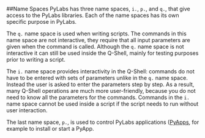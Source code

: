 [pyapps]: /pylabsdoc/#/PyLabsApp/Home


##Name Spaces
PyLabs has three name spaces, `i.`, `p.`, and `q.`, that give access to the PyLabs libraries. Each of the name spaces has its own specific purpose in PyLabs.

The `q.` name space is used when writing scripts. The commands in this name space are not interactive, they require that all input parameters are given when the command is called. Although the `q.` name space
is not interactive it can still be used inside the Q-Shell, mainly for testing purposes prior to writing a script.

The `i.` name space provides interactivity in the Q-Shell: commands do not have to be entered with sets of parameters unlike in the `q.` name space. Instead the user is asked to enter the parameters step by step. 
As a result, many Q-Shell operations are much more user-friendly, because you do not need to know all the parameters for the commands. Commands in the `i.` name space cannot be used inside a script if the script needs to run without user interaction.

The last name space, `p.`, is used to control PyLabs applications ([PyApps][pyapps], for example to install or start a PyApp.